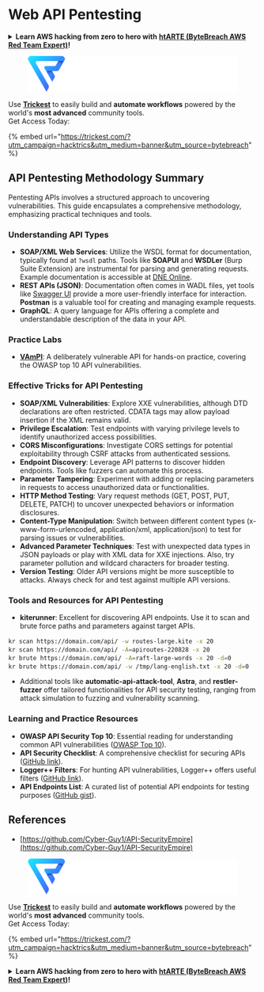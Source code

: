 # Web API Pentesting

<details>

<summary><strong>Learn AWS hacking from zero to hero with</strong> <a href="https://training.khulnasoft.com/courses/arte"><strong>htARTE (ByteBreach AWS Red Team Expert)</strong></a><strong>!</strong></summary>

Other ways to support ByteBreach:

* If you want to see your **company advertised in ByteBreach** or **download ByteBreach in PDF** Check the [**SUBSCRIPTION PLANS**](https://github.com/sponsors/khulnasoft)!
* Get the [**official PEASS & ByteBreach swag**](https://peass.creator-spring.com)
* Discover [**The PEASS Family**](https://opensea.io/collection/the-peass-family), our collection of exclusive [**NFTs**](https://opensea.io/collection/the-peass-family)
* **Join the** 💬 [**Discord group**](https://discord.gg/hRep4RUj7f) or the [**telegram group**](https://t.me/peass) or **follow** us on **Twitter** 🐦 [**@khulnasoftm**](https://twitter.com/bytebreach\_live)**.**
* **Share your hacking tricks by submitting PRs to the** [**ByteBreach**](https://github.com/khulnasoft/bytebreach) and [**ByteBreach Cloud**](https://github.com/khulnasoft/bytebreach-cloud) github repos.

</details>

<figure><img src="../../.gitbook/assets/image (3) (1) (1) (1) (1) (1) (1).png" alt=""><figcaption></figcaption></figure>

Use [**Trickest**](https://trickest.com/?utm\_campaign=hacktrics\&utm\_medium=banner\&utm\_source=bytebreach) to easily build and **automate workflows** powered by the world's **most advanced** community tools.\
Get Access Today:

{% embed url="https://trickest.com/?utm_campaign=hacktrics&utm_medium=banner&utm_source=bytebreach" %}

## API Pentesting Methodology Summary

Pentesting APIs involves a structured approach to uncovering vulnerabilities. This guide encapsulates a comprehensive methodology, emphasizing practical techniques and tools.

### **Understanding API Types**

* **SOAP/XML Web Services**: Utilize the WSDL format for documentation, typically found at `?wsdl` paths. Tools like **SOAPUI** and **WSDLer** (Burp Suite Extension) are instrumental for parsing and generating requests. Example documentation is accessible at [DNE Online](http://www.dneonline.com/calculator.asmx).
* **REST APIs (JSON)**: Documentation often comes in WADL files, yet tools like [Swagger UI](https://swagger.io/tools/swagger-ui/) provide a more user-friendly interface for interaction. **Postman** is a valuable tool for creating and managing example requests.
* **GraphQL**: A query language for APIs offering a complete and understandable description of the data in your API.

### **Practice Labs**

* [**VAmPI**](https://github.com/erev0s/VAmPI): A deliberately vulnerable API for hands-on practice, covering the OWASP top 10 API vulnerabilities.

### **Effective Tricks for API Pentesting**

* **SOAP/XML Vulnerabilities**: Explore XXE vulnerabilities, although DTD declarations are often restricted. CDATA tags may allow payload insertion if the XML remains valid.
* **Privilege Escalation**: Test endpoints with varying privilege levels to identify unauthorized access possibilities.
* **CORS Misconfigurations**: Investigate CORS settings for potential exploitability through CSRF attacks from authenticated sessions.
* **Endpoint Discovery**: Leverage API patterns to discover hidden endpoints. Tools like fuzzers can automate this process.
* **Parameter Tampering**: Experiment with adding or replacing parameters in requests to access unauthorized data or functionalities.
* **HTTP Method Testing**: Vary request methods (GET, POST, PUT, DELETE, PATCH) to uncover unexpected behaviors or information disclosures.
* **Content-Type Manipulation**: Switch between different content types (x-www-form-urlencoded, application/xml, application/json) to test for parsing issues or vulnerabilities.
* **Advanced Parameter Techniques**: Test with unexpected data types in JSON payloads or play with XML data for XXE injections. Also, try parameter pollution and wildcard characters for broader testing.
* **Version Testing**: Older API versions might be more susceptible to attacks. Always check for and test against multiple API versions.

### **Tools and Resources for API Pentesting**

* **kiterunner**: Excellent for discovering API endpoints. Use it to scan and brute force paths and parameters against target APIs.

```bash
kr scan https://domain.com/api/ -w routes-large.kite -x 20
kr scan https://domain.com/api/ -A=apiroutes-220828 -x 20
kr brute https://domain.com/api/ -A=raft-large-words -x 20 -d=0
kr brute https://domain.com/api/ -w /tmp/lang-english.txt -x 20 -d=0
```

* Additional tools like **automatic-api-attack-tool**, **Astra**, and **restler-fuzzer** offer tailored functionalities for API security testing, ranging from attack simulation to fuzzing and vulnerability scanning.

### **Learning and Practice Resources**

* **OWASP API Security Top 10**: Essential reading for understanding common API vulnerabilities ([OWASP Top 10](https://github.com/OWASP/API-Security/blob/master/2019/en/dist/owasp-api-security-top-10.pdf)).
* **API Security Checklist**: A comprehensive checklist for securing APIs ([GitHub link](https://github.com/shieldfy/API-Security-Checklist)).
* **Logger++ Filters**: For hunting API vulnerabilities, Logger++ offers useful filters ([GitHub link](https://github.com/bnematzadeh/LoggerPlusPlus-API-Filters)).
* **API Endpoints List**: A curated list of potential API endpoints for testing purposes ([GitHub gist](https://gist.github.com/yassineaboukir/8e12adefbd505ef704674ad6ad48743d)).

## References

* [https://github.com/Cyber-Guy1/API-SecurityEmpire](https://github.com/Cyber-Guy1/API-SecurityEmpire)

<figure><img src="../../.gitbook/assets/image (3) (1) (1) (1) (1) (1) (1).png" alt=""><figcaption></figcaption></figure>

Use [**Trickest**](https://trickest.com/?utm\_campaign=hacktrics\&utm\_medium=banner\&utm\_source=bytebreach) to easily build and **automate workflows** powered by the world's **most advanced** community tools.\
Get Access Today:

{% embed url="https://trickest.com/?utm_campaign=hacktrics&utm_medium=banner&utm_source=bytebreach" %}

<details>

<summary><strong>Learn AWS hacking from zero to hero with</strong> <a href="https://training.khulnasoft.com/courses/arte"><strong>htARTE (ByteBreach AWS Red Team Expert)</strong></a><strong>!</strong></summary>

Other ways to support ByteBreach:

* If you want to see your **company advertised in ByteBreach** or **download ByteBreach in PDF** Check the [**SUBSCRIPTION PLANS**](https://github.com/sponsors/khulnasoft)!
* Get the [**official PEASS & ByteBreach swag**](https://peass.creator-spring.com)
* Discover [**The PEASS Family**](https://opensea.io/collection/the-peass-family), our collection of exclusive [**NFTs**](https://opensea.io/collection/the-peass-family)
* **Join the** 💬 [**Discord group**](https://discord.gg/hRep4RUj7f) or the [**telegram group**](https://t.me/peass) or **follow** us on **Twitter** 🐦 [**@khulnasoftm**](https://twitter.com/bytebreach\_live)**.**
* **Share your hacking tricks by submitting PRs to the** [**ByteBreach**](https://github.com/khulnasoft/bytebreach) and [**ByteBreach Cloud**](https://github.com/khulnasoft/bytebreach-cloud) github repos.

</details>

